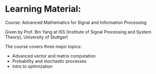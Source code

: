 # Learning Material:

Course: Advanced Mathematics for Signal and Information Processing  

Given by Prof. Bin Yang at ISS (Institute of Signal Processing and System Theory), University of Stuttgart

The course covers three major topics: 

- Advanced vector and matrix computation
- Probability and stochastic processes 
- Intro to optimization

